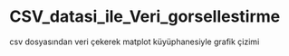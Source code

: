 # CSV_datasi_ile_Veri_gorsellestirme
csv dosyasından veri çekerek matplot küyüphanesiyle grafik çizimi
